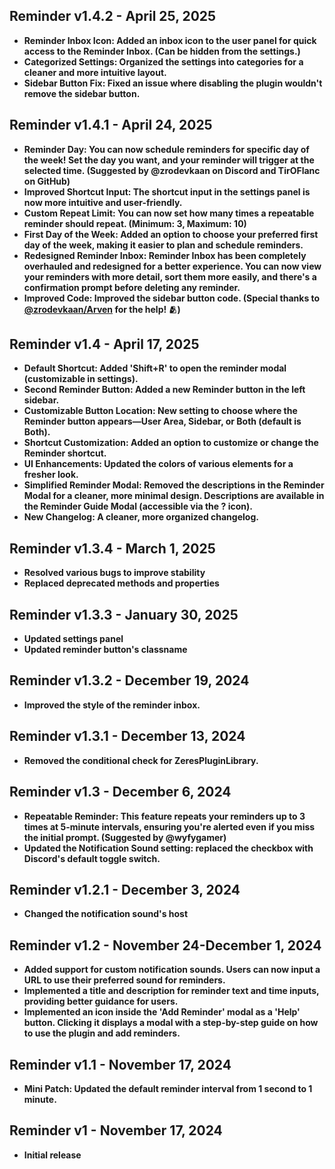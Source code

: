 ## Reminder v1.4.2 - April 25, 2025
- **Reminder Inbox Icon: Added an inbox icon to the user panel for quick access to the Reminder Inbox. (Can be hidden from the settings.)**
- **Categorized Settings: Organized the settings into categories for a cleaner and more intuitive layout.**
- **Sidebar Button Fix: Fixed an issue where disabling the plugin wouldn't remove the sidebar button.**

## Reminder v1.4.1 - April 24, 2025
- **Reminder Day: You can now schedule reminders for specific day of the week! Set the day you want, and your reminder will trigger at the selected time. (Suggested by @zrodevkaan on Discord and TirOFlanc on GitHub)**
- **Improved Shortcut Input: The shortcut input in the settings panel is now more intuitive and user-friendly.**
- **Custom Repeat Limit: You can now set how many times a repeatable reminder should repeat. (Minimum: 3, Maximum: 10)**
- **First Day of the Week: Added an option to choose your preferred first day of the week, making it easier to plan and schedule reminders.**
- **Redesigned Reminder Inbox: Reminder Inbox has been completely overhauled and redesigned for a better experience. You can now view your reminders with more detail, sort them more easily, and there's a confirmation prompt before deleting any reminder.**
- **Improved Code: Improved the sidebar button code. (Special thanks to [@zrodevkaan/Arven](https://betterdiscord.app/developer/Arven) for the help! 🫂)**

## Reminder v1.4 - April 17, 2025
- **Default Shortcut: Added 'Shift+R' to open the reminder modal (customizable in settings).**
- **Second Reminder Button: Added a new Reminder button in the left sidebar.**
- **Customizable Button Location: New setting to choose where the Reminder button appears—User Area, Sidebar, or Both (default is Both).**
- **Shortcut Customization: Added an option to customize or change the Reminder shortcut.**
- **UI Enhancements: Updated the colors of various elements for a fresher look.**
- **Simplified Reminder Modal: Removed the descriptions in the Reminder Modal for a cleaner, more minimal design. Descriptions are available in the Reminder Guide Modal (accessible via the ? icon).**
- **New Changelog: A cleaner, more organized changelog.**

## Reminder v1.3.4 - March 1, 2025
- **Resolved various bugs to improve stability**
- **Replaced deprecated methods and properties**

## Reminder v1.3.3 - January 30, 2025
- **Updated settings panel**
- **Updated reminder button's classname**

## Reminder v1.3.2 - December 19, 2024
- **Improved the style of the reminder inbox.**

## Reminder v1.3.1 - December 13, 2024
- **Removed the conditional check for ZeresPluginLibrary.**

## Reminder v1.3 - December 6, 2024
- **Repeatable Reminder: This feature repeats your reminders up to 3 times at 5-minute intervals, ensuring you're alerted even if you miss the initial prompt. (Suggested by @wyfygamer)**
- **Updated the Notification Sound setting: replaced the checkbox with Discord's default toggle switch.**

## Reminder v1.2.1 - December 3, 2024
- **Changed the notification sound's host**

## Reminder v1.2 - November 24-December 1, 2024
- **Added support for custom notification sounds. Users can now input a URL to use their preferred sound for reminders.**
- **Implemented a title and description for reminder text and time inputs, providing better guidance for users.**
- **Implemented an icon inside the 'Add Reminder' modal as a 'Help' button. Clicking it displays a modal with a step-by-step guide on how to use the plugin and add reminders.**

## Reminder v1.1 - November 17, 2024
- **Mini Patch: Updated the default reminder interval from 1 second to 1 minute.**

## Reminder v1 - November 17, 2024
- **Initial release**
